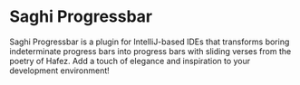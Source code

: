 # Saghi Progressbar

Saghi Progressbar is a plugin for IntelliJ-based IDEs that transforms boring indeterminate progress bars into progress bars with sliding verses from the poetry of Hafez. Add a touch of elegance and inspiration to your development environment!